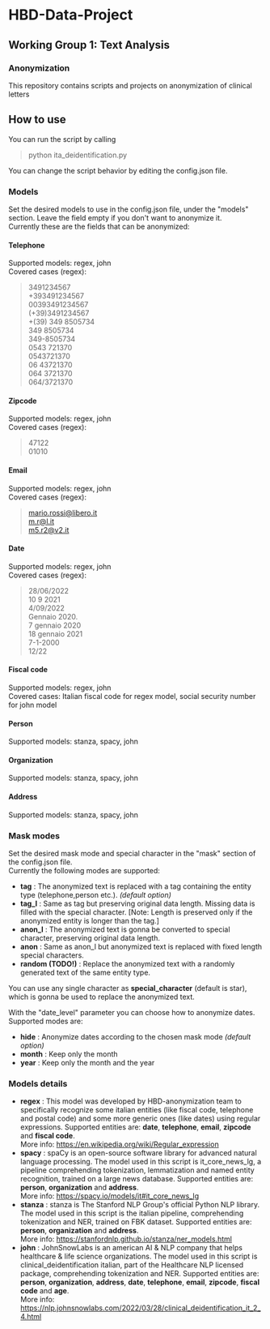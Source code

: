 # HBD-Data-Project
## Working Group 1: Text Analysis
### Anonymization
This repository contains scripts and projects on anonymization of clinical letters

## How to use
You can run the script by calling 
> python ita_deidentification.py

You can change the script behavior by editing the config.json file.  

### Models
Set the desired models to use in the config.json file, under the "models" section. Leave the field empty if you don't want to anonymize it.  
Currently these are the fields that can be anonymized:
#### Telephone
Supported models: regex, john  
Covered cases (regex):  
>3491234567  
+393491234567  
00393491234567  
(+39)3491234567  
+(39) 349 8505734  
349 8505734  
349-8505734  
0543 721370  
0543721370  
06 43721370  
064 3721370  
064/3721370  

#### Zipcode
Supported models: regex, john  
Covered cases (regex):  
>47122  
01010  

#### Email
Supported models: regex, john  
Covered cases (regex):  
>mario.rossi@libero.it  
m.r@l.it  
m5.r2@v2.it  

#### Date
Supported models: regex, john  
Covered cases (regex):  
>28/06/2022  
10 9 2021  
4/09/2022  
Gennaio 2020.  
7 gennaio 2020  
18 gennaio 2021  
7-1-2000  
12/22  

#### Fiscal code
Supported models: regex, john  
Covered cases: Italian fiscal code for regex model, social security number for john model

#### Person
Supported models: stanza, spacy, john

#### Organization
Supported models: stanza, spacy, john

#### Address
Supported models: stanza, spacy, john

### Mask modes
Set the desired mask mode and special character in the "mask" section of the config.json file.  
Currently the following modes are supported:
* **tag** : The anonymized text is replaced with a tag containing the entity type (telephone,person etc.). _(default option)_
* **tag_l** : Same as tag but preserving original data length. Missing data is filled with the special character. [Note: Length is preserved only if the anonymized entity is longer than the tag.]
* **anon_l** : The anonymized text is gonna be converted to special character, preserving original data length.
* **anon** : Same as anon_l but anonymized text is replaced with fixed length special characters.
* **random (TODO!)** : Replace the anonymized text with a randomly generated text of the same entity type.

You can use any single character as **special_character** (default is star), which is gonna be used to replace the anonymized text.

With the "date_level" parameter you can choose how to anonymize dates. Supported modes are:
* **hide** : Anonymize dates according to the chosen mask mode _(default option)_
* **month** : Keep only the month
* **year** : Keep only the month and the year

### Models details
* **regex** : This model was developed by HBD-anonymization team to specifically recognize some italian entities (like fiscal code, telephone and postal code) and some more generic ones (like dates) using regular expressions. Supported entities are: **date**, **telephone**, **email**, **zipcode** and **fiscal code**.  
More info: https://en.wikipedia.org/wiki/Regular_expression
* **spacy** : spaCy is an open-source software library for advanced natural language processing. The model used in this script is it_core_news_lg, a pipeline comprehending tokenization, lemmatization and named entity recognition, trained on a large news database. Supported entities are: **person**, **organization** and **address**.  
More info: https://spacy.io/models/it#it_core_news_lg
* **stanza** : stanza is The Stanford NLP Group's official Python NLP library. The model used in this script is the italian pipeline, comprehending tokenization and NER, trained on FBK dataset. Supported entities are: **person**, **organization** and **address**.  
More info: https://stanfordnlp.github.io/stanza/ner_models.html
* **john** : JohnSnowLabs is an american AI & NLP company that helps healthcare & life science organizations. The model used in this script is clinical_deidentification italian, part of the Healthcare NLP licensed package, comprehending tokenization and NER. Supported entities are: **person**, **organization**, **address**, **date**, **telephone**, **email**, **zipcode**, **fiscal code** and **age**.  
More info: https://nlp.johnsnowlabs.com/2022/03/28/clinical_deidentification_it_2_4.html


